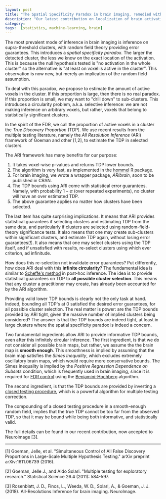 ```yaml
---
layout: post
title: "The Spatial Specificity Paradox in brain imaging, remedied with valid infinite circular inference"
description: "Our latest contribution on localization of brain activation"
category: 
tags:  [statistics, machine-learning, brain]
---
```


The most prevalent mode of inference in brain imaging is inference on supra-threshold clusters, with random field theory providing error guarantees. 
This introduces a _spatial specificity paradox_. The larger the detected cluster, the less we know on the exact location of the activation. This is because the null hypothesis tested is "no activation in the whole cluster" so the alternative is "at least on voxel is active in the cluster". This observation is now new, but merely an implication of the random field assumption. 

To deal with this paradox, we propose to estimate the amount of active voxels in the cluster. If this proportion is large, then there is no real paradox. If this proportion is small, we may want to "drill down" to sub-clusters. This introduces a circularity problem, a.k.a. selective inference: we are not making inference on arbitrary voxels, but rather, voxels that belong to statistically significant clusters. 

In the spirit of the FDR, we call the proportion of active voxels in a cluster the _True Discovery Proportion_ (TDP). We use recent results from the multiple testing literature, namely the _All Resolution Inference_ (ARI) framework of Goeman and other [1,2], to estimate the TDP in selected clusters. 

The ARI framework has many benefits for our purpose:

1. It takes voxel-wise p-values and returns TDP lower bounds. 
1. The algorithm is very fast, as implemented in the [hommel](https://cran.r-project.org/package=hommel) R package. 
1. For brain imaging, we wrote a wrapper package, _ARIbrain_, soon to be published in CRAN.
1. The TDP bounds using ARI come with statistical error guarantees. Namely, with probability $1-\alpha$ (over repeated experiments), no cluster will have an over estimated TDP. 
1. The above guarantee applies no matter how clusters have been selected. 

The last item has quite surprising implications. 
It means that ARI provides statistical guarantees if selecting clusters and estimating TDP from the same data, and particularly if clusters are selected using random-field-theory significance tests. 
It also means that one may create sub-clusters within significant clusters, and estimate TDP again, without losing error guarantees(!).
It also means that one may select clusters using the TDP itself, and if unsatisfied with results, re-select clusters using which ever criterion, ad infinitude.

How does this re-selection not invalidate error guarantees? 
Put differently, how does ARI deal with this __infinite circularity__?
The fundamental idea is similar to [Scheffe's method](https://en.wikipedia.org/wiki/Scheff%C3%A9%27s_method) in post-hoc inference. 
The idea is to provide statistical guarantees on TDP to __all possible cluster selection__. This means that any cluster a practitioner may create, has already been accounted for by the ARI algorithm.

Providing valid lower TDP bounds is clearly not the only task at hand. 
Indeed, bounding all TDP's at $0$ satisfied the desired error guarantees, for all possible cluster selection. 
The real matter is power: are the TDP bounds provided by ARI tight, given the massive number of implied clusters being considered? 
The answer is that the TDP bounds are indeed tight, at least in large clusters where the spatial specificity paradox is indeed a concern. 

Two fundamental ingredients allow ARI to provide informative TDP bounds, even after this infinitely circular inference. 
The first ingredient, is that we do not consider all possible brain maps, but rather, we assume the the brain map is __smooth enough__. 
This smoothness is implied by assuming that the brain map satisfies the _Simes Inequality_, which excludes extremely oscillatory brain maps, which would require more conservative bounds. 
The Simes inequality is implied by the _Positive Regression Dependence on Subsets_ condition, which is frequently used in brain imaging, since it is required for [FDR control](https://en.wikipedia.org/wiki/False_discovery_rate) using the [Benjamini-Hochberg](https://en.wikipedia.org/wiki/False_discovery_rate#Benjamini%E2%80%93Hochberg_procedure) algorithm. 

The second ingredient, is that the TDP bounds are provided by inverting a [closed testing procedure](https://en.wikipedia.org/wiki/Closed_testing_procedure), which is a powerful algorithm for multiple testing correction.

The compounding of a closed testing procedure in a smooth-enough random field, implies that the true TDP cannot be too far from the observed TDP, so that it may be bound while being both informative, and statistically valid. 

The full details can be found in our recent contribution, now accepted to Neuroimage [3].









-----  
[1] Goeman, Jelle, et al. "Simultaneous Control of All False Discovery Proportions in Large-Scale Multiple Hypothesis Testing." arXiv preprint arXiv:1611.06739 (2016).

[2] Goeman, Jelle J., and Aldo Solari. "Multiple testing for exploratory research." Statistical Science 26.4 (2011): 584-597.

[3] Rosenblatt, J. D., Finos, L., Weeda, W. D., Solari, A., & Goeman, J. J. (2018). All-Resolutions Inference for brain imaging. NeuroImage.
